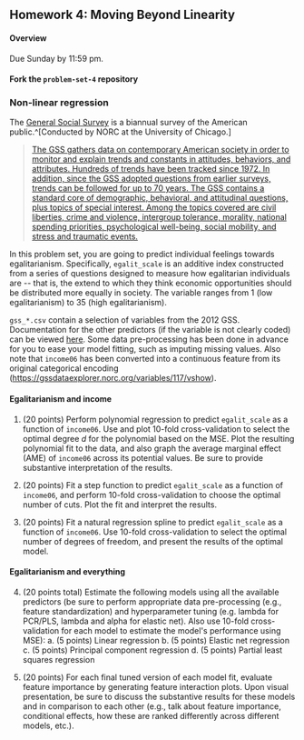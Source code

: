 ## Homework 4: Moving Beyond Linearity

#### Overview

Due Sunday by 11:59 pm.

#### Fork the `problem-set-4` repository

### Non-linear regression

The [General Social Survey](http://gss.norc.org/) is a biannual survey of the American public.^[Conducted by NORC at the University of Chicago.]

> [The GSS gathers data on contemporary American society in order to monitor and explain trends and constants in attitudes, behaviors, and attributes. Hundreds of trends have been tracked since 1972. In addition, since the GSS adopted questions from earlier surveys, trends can be followed for up to 70 years. The GSS contains a standard core of demographic, behavioral, and attitudinal questions, plus topics of special interest. Among the topics covered are civil liberties, crime and violence, intergroup tolerance, morality, national spending priorities, psychological well-being, social mobility, and stress and traumatic events.](http://gss.norc.org/About-The-GSS)

In this problem set, you are going to predict individual feelings towards egalitarianism. Specifically, `egalit_scale` is an additive index constructed from a series of questions designed to measure how egalitarian individuals are -- that is, the extend to which they think economic opportunities should be distributed more equally in society. The variable ranges from 1 (low egalitarianism) to 35 (high egalitarianism).

`gss_*.csv` contain a selection of variables from the 2012 GSS. Documentation for the other predictors (if the variable is not clearly coded) can be viewed [here](https://gssdataexplorer.norc.org/variables/vfilter). Some data pre-processing has been done in advance for you to ease your model fitting, such as imputing missing values. Also note that `income06` has been converted into a continuous feature from its original categorical encoding (https://gssdataexplorer.norc.org/variables/117/vshow).

#### Egalitarianism and income

1. (20 points) Perform polynomial regression to predict `egalit_scale` as a function of `income06`. Use and plot 10-fold cross-validation to select the optimal degree $d$ for the polynomial based on the MSE. Plot the resulting polynomial fit to the data, and also graph the average marginal effect (AME) of `income06` across its potential values. Be sure to provide substantive interpretation of the results.

2. (20 points) Fit a step function to predict `egalit_scale` as a function of `income06`, and perform 10-fold cross-validation to choose the optimal number of cuts. Plot the fit and interpret the results.

3. (20 points) Fit a natural regression spline to predict `egalit_scale` as a function of `income06`. Use 10-fold cross-validation to select the optimal number of degrees of freedom, and present the results of the optimal model.

#### Egalitarianism and everything

4. (20 points total) Estimate the following models using all the available predictors (be sure to perform appropriate data pre-processing (e.g., feature standardization) and hyperparameter tuning (e.g. lambda for PCR/PLS, lambda and alpha for elastic net). Also use 10-fold cross-validation for each model to estimate the model's performance using MSE):
    a. (5 points) Linear regression
    b. (5 points) Elastic net regression
    c. (5 points) Principal component regression
    d. (5 points) Partial least squares regression

5. (20 points) For each final tuned version of each model fit, evaluate feature importance by generating feature interaction plots. Upon visual presentation, be sure to discuss the substantive results for these models and in comparison to each other (e.g., talk about feature importance, conditional effects, how these are ranked differently across different models, etc.). 
